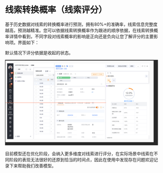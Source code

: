 # 线索转换概率（线索评分）

基于历史数据对线索的转换概率进行预测，拥有80%+的准确率，线索信息完整度越高，预测越精准。您可以依据线索转换概率作为跟进的顺序依据，在线索转换概率详情中看到，不同字段对线索概率的影响是正向还是负向让您了解评分的主要影响项。界面如下：

默认情况下评分依据是收起的状态。

![1689930693041](image/1689930693041.png)

目前模型还在优化阶段，会纳入更多维度对线索进行评分，在实际场景中线索在不同阶段的表现无法很好的还原到恰当的时间点，因此在使用中发现存在问题欢迎记录下来帮助我们改善模型。